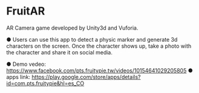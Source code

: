 # FruitAR
AR Camera game developed by Unity3d and Vuforia.

● Users can use this app to detect a physic marker and generate 3d characters on the screen. Once the character shows up, take a photo with the character and share it on social media.

● Demo vedeo: https://www.facebook.com/pts.fruitypie.tw/videos/10154641029205805
● apps link: https://play.google.com/store/apps/details?id=com.pts.fruitypie&hl=es_CO

